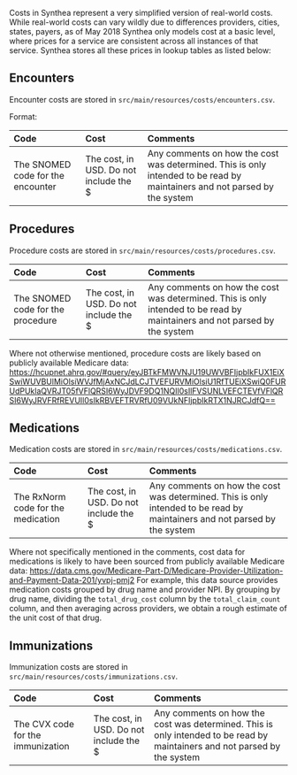 Costs in Synthea represent a very simplified version of real-world costs. While real-world costs can vary wildly due to differences providers, cities, states, payers, as of May 2018 Synthea only models cost at a basic level, where prices for a service are consistent across all instances of that service. Synthea stores all these prices in lookup tables as listed below:

## Encounters
Encounter costs are stored in `src/main/resources/costs/encounters.csv`.

Format:

| Code | Cost | Comments |
|:-----|:-----|:---------|
| The SNOMED code for the encounter | The cost, in USD. Do not include the $ | Any comments on how the cost was determined. This is only intended to be read by maintainers and not parsed by the system |

## Procedures
Procedure costs are stored in `src/main/resources/costs/procedures.csv`.

| Code | Cost | Comments |
|:-----|:-----|:---------|
| The SNOMED code for the procedure | The cost, in USD. Do not include the $ | Any comments on how the cost was determined. This is only intended to be read by maintainers and not parsed by the system |

Where not otherwise mentioned, procedure costs are likely based on publicly available Medicare data:
https://hcupnet.ahrq.gov/#query/eyJBTkFMWVNJU19UWVBFIjpbIkFUX1EiXSwiWUVBUlMiOlsiWVJfMjAxNCJdLCJTVEFURVMiOlsiU1RfTUEiXSwiQ0FURUdPUklaQVRJT05fVFlQRSI6WyJDVF9DQ1NQIl0sIlFVSUNLVEFCTEVfVFlQRSI6WyJRVFRfREVUIl0sIkRBVEFTRVRfU09VUkNFIjpbIkRTX1NJRCJdfQ==

## Medications
Medication costs are stored in `src/main/resources/costs/medications.csv`.

| Code | Cost | Comments |
|:-----|:-----|:---------|
| The RxNorm code for the medication | The cost, in USD. Do not include the $ | Any comments on how the cost was determined. This is only intended to be read by maintainers and not parsed by the system |

Where not specifically mentioned in the comments, cost data for medications is likely to have been sourced from publicly available Medicare data: https://data.cms.gov/Medicare-Part-D/Medicare-Provider-Utilization-and-Payment-Data-201/yvpj-pmj2
For example, this data source provides medication costs grouped by drug name and provider NPI. By grouping by drug name, dividing the `total_drug_cost` column by the `total_claim_count` column, and then averaging across providers, we obtain a rough estimate of the unit cost of that drug.

## Immunizations
Immunization costs are stored in `src/main/resources/costs/immunizations.csv`.

| Code | Cost | Comments |
|:-----|:-----|:---------|
| The CVX code for the immunization | The cost, in USD. Do not include the $ | Any comments on how the cost was determined. This is only intended to be read by maintainers and not parsed by the system |